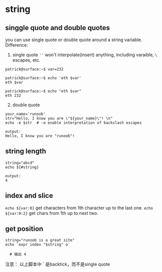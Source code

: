 string
========================
singgle quote and double quotes
---
you can use single quote or double quote around a string variable. Difference:
1. single quote `''` won't interpolate(insert) anything, including varaible, `\` escapes, etc.
```
patrick@surface:~$ var=232

patrick@surface:~$ echo 'eth $var'
eth $var

patrick@surface:~$ echo "eth $var"
eth 232
```

2. double quote
```
your_name='runoob'
str="Hello, I know you are \"${your_name}\"! \n"
echo -e $str  # -e enable interpretation of backslash escapes

output:
Hello, I know you are "runoob"! 
```

string length
---
```
string="abcd"
echo ${#string}

output:
4
```

index and slice
---
`echo ${var:0}` get characters from 1th character up to the last one.
`echo ${var:0:2}` get chars from 1th up to next two.

get position
---
```
string="runoob is a great site"
echo `expr index "$string" o`

  # 输出 4
```
注意： 以上脚本中 ` 是backtick，而不是single quote